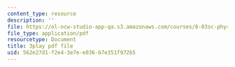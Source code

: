 ```yaml
---
content_type: resource
description: ''
file: https://ol-ocw-studio-app-qa.s3.amazonaws.com/courses/8-03sc-physics-iii-vibrations-and-waves-fall-2016/562e27d1f2e43e7ee036b7e351f972b5_VkbtIDSHfSc.pdf
file_type: application/pdf
resourcetype: Document
title: 3play pdf file
uid: 562e27d1-f2e4-3e7e-e036-b7e351f972b5
---
```

